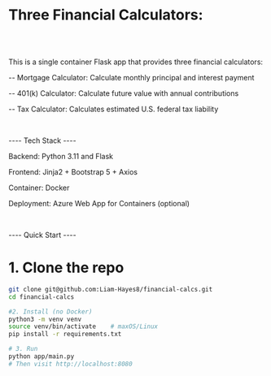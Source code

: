 # Three Financial Calculators:
<br>
<br>

This is a single container Flask app that provides three financial calculators:
<br>

-- Mortgage Calculator: Calculate monthly principal and interest payment

-- 401(k) Calculator: Calculate future value with annual contributions

-- Tax Calculator: Calculates estimated U.S. federal tax liability

<br>

---- Tech Stack ----

Backend: Python 3.11 and Flask

Frontend: Jinja2 + Bootstrap 5 + Axios

Container: Docker

Deployment: Azure Web App for Containers (optional)

<br>

---- Quick Start ----


# 1. Clone the repo
```bash
git clone git@github.com:Liam-Hayes8/financial-calcs.git
cd financial-calcs

#2. Install (no Docker)
python3 -m venv venv
source venv/bin/activate	# maxOS/Linux
pip install -r requirements.txt

# 3. Run
python app/main.py
# Then visit http://localhost:8080
